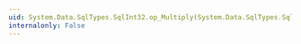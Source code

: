 ```yaml
---
uid: System.Data.SqlTypes.SqlInt32.op_Multiply(System.Data.SqlTypes.SqlInt32,System.Data.SqlTypes.SqlInt32)
internalonly: False
---
```

